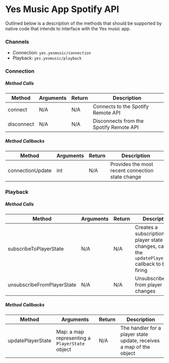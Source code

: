 # Yes Music App Spotify API

Outlined below is a description of the methods that should be supported by native code that intends to interface with the Yes music app.

### Channels

 - Connection: `yes.yesmusic/connection`
 - Playback: `yes.yesmusic/playback`

### Connection

##### Method Calls

| Method     | Arguments | Return | Description                             |
|------------|-----------|--------|-----------------------------------------|
| connect    | N/A       | N/A    | Connects to the Spotify Remote API      |
| disconnect | N/A       | N/A    | Disconnects from the Spotify Remote API |

##### Method Callbacks

| Method            | Arguments | Return | Description                                      |
|-------------------|-----------|--------|--------------------------------------------------|
| connectionUpdate  | int       | N/A    | Provides the most recent connection state change |

### Playback

##### Method Calls

| Method                     | Arguments | Return | Description                                                                                              |
|----------------------------|-----------|--------|----------------------------------------------------------------------------------------------------------|
| subscribeToPlayerState     | N/A       | N/A    | Creates a subscription to player state changes, causing the `updatePlayerState` callback to begin firing |
| unsubscribeFromPlayerState | N/A       | N/A    | Unsubscribes from player state changes                                                                   |

##### Method Callbacks

| Method            | Arguments                                      | Return | Description                                                         |
|-------------------|------------------------------------------------|--------|---------------------------------------------------------------------|
| updatePlayerState | Map: a map representing a `PlayerState` object | N/A    | The handler for a player state update, receives a map of the object |

